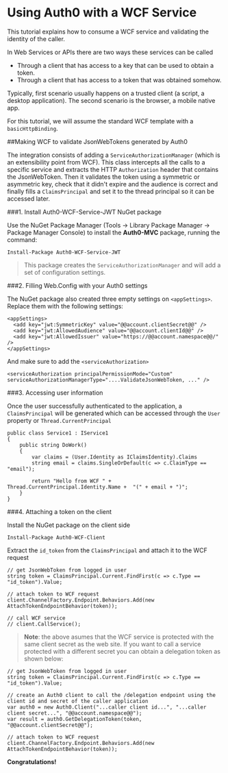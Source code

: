 # Using Auth0 with a WCF Service

This tutorial explains how to consume a WCF service and validating the identity of the caller.

In Web Services or APIs there are two ways these services can be called

* Through a client that has access to a key that can be used to obtain a token.
* Through a client that has access to a token that was obtained somehow.

Typically, first scenario usually happens on a trusted client (a script, a desktop application). The second scenario is the browser, a mobile native app.

For this tutorial, we will assume the standard WCF template with a `basicHttpBinding`.

##Making WCF to validate JsonWebTokens generated by Auth0

The integration consists of adding a `ServiceAuthorizationManager` (which is an extensibility point from WCF). This class intercepts all the calls to a specific service and extracts the HTTP `Authorization` header that contains the JsonWebToken. Then it validates the token using a symmetric or asymmetric key, check that it didn't expire and the audience is correct and finally fills a `ClaimsPrincipal` and set it to the thread principal so it can be accessed later.

###1. Install Auth0-WCF-Service-JWT NuGet package

Use the NuGet Package Manager (Tools -> Library Package Manager -> Package Manager Console) to install the **Auth0-MVC** package, running the command:

    Install-Package Auth0-WCF-Service-JWT

> This package creates the `ServiceAuthorizationManager` and will add a set of configuration settings.

###2. Filling Web.Config with your Auth0 settings

The NuGet package also created three empty settings on `<appSettings>`. Replace them with the following settings:

    <appSettings>
      <add key="jwt:SymmetricKey" value="@@account.clientSecret@@" />
      <add key="jwt:AllowedAudience" value="@@account.clientId@@" />
      <add key="jwt:AllowedIssuer" value="https://@@account.namespace@@/" />
    </appSettings>

And make sure to add the `<serviceAuthorization>`

    <serviceAuthorization principalPermissionMode="Custom" serviceAuthorizationManagerType="....ValidateJsonWebToken, ..." />

###3. Accessing user information

Once the user successfully authenticated to the application, a `ClaimsPrincipal` will be generated which can be accessed through the `User` property or `Thread.CurrentPrincipal`

    public class Service1 : IService1
    {
        public string DoWork()
        {
            var claims = (User.Identity as IClaimsIdentity).Claims
            string email = claims.SingleOrDefault(c => c.ClaimType == "email");

            return "Hello from WCF " + Thread.CurrentPrincipal.Identity.Name +  "(" + email + ")";
        }
    }

###4. Attaching a token on the client

Install the NuGet package on the client side

    Install-Package Auth0-WCF-Client

Extract the `id_token` from the `ClaimsPrincipal` and attach it to the WCF request

    // get JsonWebToken from logged in user
    string token = ClaimsPrincipal.Current.FindFirst(c => c.Type == "id_token").Value;
    
    // attach token to WCF request
    client.ChannelFactory.Endpoint.Behaviors.Add(new AttachTokenEndpointBehavior(token));
    
    // call WCF service
    // client.CallService();

> **Note**: the above asumes that the WCF service is protected with the same client secret as the web site. If you want to call a service protected with a different secret you can obtain a delegation token as shown below:
    
    // get JsonWebToken from logged in user
    string token = ClaimsPrincipal.Current.FindFirst(c => c.Type == "id_token").Value;

    // create an Auth0 client to call the /delegation endpoint using the client id and secret of the caller application
    var auth0 = new Auth0.Client("...caller client id...", "...caller client secret...", "@@account.namespace@@");
    var result = auth0.GetDelegationToken(token, "@@account.clientSecret@@");
        
    // attach token to WCF request
    client.ChannelFactory.Endpoint.Behaviors.Add(new AttachTokenEndpointBehavior(token));

**Congratulations!**


